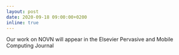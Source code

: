 ```yaml
---
layout: post
date: 2020-09-18 09:00:00+0200
inline: true
---
```


Our work on NOVN will appear in the Elsevier Pervasive and Mobile Computing Journal
